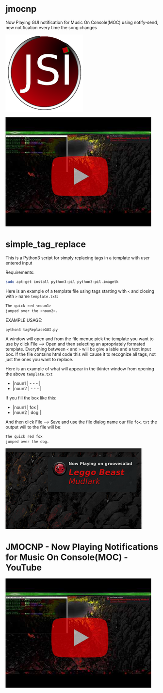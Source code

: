 # jmocnp
Now Playing GUI notification for Music On Console(MOC) using notify-send, new notification every time the song changes

![alt text](https://github.com/J216/simple_tag_replace/raw/master/jsi-logo-256.png "JSI Logo")

[![JMOCNP - Now Playing Notifications for Music On Console(MOC)](https://raw.githubusercontent.com/J216/jmocnp/master/jmocnp-youtube.png)](http://www.youtube.com/watch?v=WL3fZLfNSwY "JMOCNP - Now Playing Notifications for Music On Console(MOC)")

# simple_tag_replace
This is a Python3 script for simply replacing tags in a template with user entered input

Requirements:
```bash
sudo apt-get install python3-pil python3-pil.imagetk
```

Here is an example of a template file using tags starting with `<` and closing with `>` name `template.txt`:
```bash
The quick red <noun1>
jumped over the <noun2>.
```
EXAMPLE USAGE:
```bash
python3 tagReplaceGUI.py
```
A window will open and from the file menue pick the template you want to use by click File --> Open and then selecting an apropriately formated template. Everything between `<` and `>` will be give a lable and a text input box. If the file contains html code this will cause it to recognize all tags, not just the ones you want to replace.

Here is an example of what will appear in the tkinter window from opening the above `template.txt`
* |noun1 | - - - | 
* |noun2 | - - - | 

If you fill the box like this:
* |noun1 | fox |
* |noun2 | dog |

And then click File --> Save and use the file dialog name our file `fox.txt` the output will to the file will be:
```bash
The quick red fox
jumped over the dog.
```
![alt text](https://raw.githubusercontent.com/J216/jmocnp/master/jmocnp-screenshot.png "JSI Logo")
# JMOCNP - Now Playing Notifications for Music On Console(MOC) - YouTube
[![JMOCNP - Now Playing Notifications for Music On Console(MOC)](https://raw.githubusercontent.com/J216/jmocnp/master/jmocnp-youtube.png)](http://www.youtube.com/watch?v=WL3fZLfNSwY "JMOCNP - Now Playing Notifications for Music On Console(MOC)")

